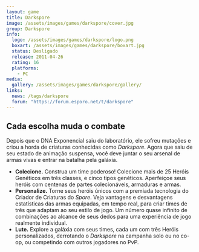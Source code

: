 ```yaml
---
layout: game
title: Darkspore
image: /assets/images/games/darkspore/cover.jpg
group: Darkspore
info:
  logo: /assets/images/games/darkspore/logo.png
  boxart: /assets/images/games/darkspore/boxart.jpg
  status: Desligado
  release: 2011-04-26
  rating: 16
  platforms:
    - PC
media:
  gallery: /assets/images/games/darkspore/gallery/
links:
  news: /tags/darkspore
  forum: "https://forum.esporo.net/t/darkspore"
---
```


## Cada escolha muda o combate

Depois que o DNA Exponencial saiu do laboratório, ele sofreu mutações e criou a horda de criaturas conhecidas como _Darkspore_. Agora que saiu de seu estado de animação suspensa, você deve juntar o seu arsenal de armas vivas e entrar na batalha pela galáxia.

- **Colecione.** Construa um time poderoso! Colecione mais de 25 Heróis Genéticos em três classes, e cinco tipos genéticos. Aperfeiçoe seus heróis com centenas de partes colecionáveis, armaduras e armas.
- **Personalize.** Torne seus heróis únicos com a premiada tecnologia do Criador de Criaturas do _Spore_. Veja vantagens e desvantagens estatísticas das armas equipadas, em tempo real, para criar times de três que adaptam ao seu estilo de jogo. Um número quase infinito de combinações ao alcance de seus dedos para uma experiência de jogo realmente individual.
- **Lute.** Explore a galáxia com seus times, cada um com três Heróis personalizados, derrotando o _Darkspore_ na campanha solo ou no co-op, ou competindo com outros jogadores no PvP.
